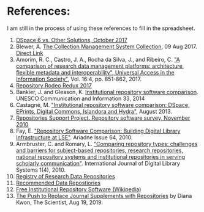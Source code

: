 # References:

I am still in the process of using these references to fill in the spreadsheet.

1. [DSpace 6 vs. Other Solutions, October 2017](https://groups.google.com/forum/#!topic/dspace-community/41sT6qDMAFU)
2. Blewer, A. [The Collection Management System Collection](https://bits.ashleyblewer.com/blog/2017/08/09/collection-management-system-collection/), 09 Aug 2017. [Direct Link](https://docs.google.com/spreadsheets/d/1cXOug3qM0pNNeD_wssiVEv9c0W1Y5I1VDTnSPTk7fb4/edit#gid=0)
3. Amorim, R. C., Castro, J. A., Rocha da Silva, J., and Ribeiro, C. ["A comparison of research data management platforms: architecture, flexible metadata and interoperability", Universal Access in the Information Society"](https://doi.org/10.1007/s10209-016-0475-y), Vol. 16:4, pp. 851-862, 2017.
4. [Repository Rodeo Redux 2017](https://cdsweb.cern.ch/record/2273321/files/or2017-repository-rodeo.pdf)
5. Bankier, J. and Gleason, K. [Institutional repository software comparison](http://www.unesco.org/new/fileadmin/MULTIMEDIA/HQ/CI/CI/pdf/news/institutional_repository_software.pdf). UNESCO Communication and Information 33, 2014
6. Castagné, M. ["Institutional repository software comparison: DSpace, EPrints, Digital Commons, Islandora and Hydra"](https://open.library.ubc.ca/cIRcle/collections/graduateresearch/42591/items/1.0075768), August 2013.
7. [Repositories Support Project. Repository software survey, November 2010](http://www.rsp.ac.uk/start/software-survey/results-2010/)
8. Fay, E. ["Repository Software Comparison: Building Digital Library Infrastructure at LSE"](http://www.ariadne.ac.uk/issue64/fay/). Ariadne Issue 64, 2010.
9. Armbruster, C. and Romary, L. ["Comparing repository types: challenges and barriers for subject-based repositories, research repositories, national repository systems and institutional repositories in serving scholarly communication"](https://arxiv.org/abs/1005.0839). International Journal of Digital Library Systems 1(4), 2010.
10.	[Registry of Research Data Repositories](https://www.re3data.org/)
11. [Recommended Data Repostiories](https://www.nature.com/sdata/policies/repositories)
12. [Free Institutional Repository Software (Wikipedia)](https://en.wikipedia.org/wiki/Category:Free_institutional_repository_software)
13. [The Push to Replace Journal Supplements with Repositories](https://www.the-scientist.com/news-opinion/the-push-to-replace-journal-supplements-with-repositories--66296) by Diana Kwon, The Scientist, Aug 19, 2019.
